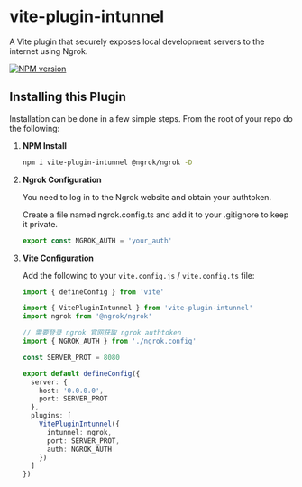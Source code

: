 # vite-plugin-intunnel

A Vite plugin that securely exposes local development servers to the internet using Ngrok.

[![NPM version](https://img.shields.io/npm/v/vite-plugin-intunnel?color=a1b858)](https://www.npmjs.com/package/vite-plugin-intunnel)

## Installing this Plugin

Installation can be done in a few simple steps. From the root of your repo do the following:

1. **NPM Install**

   ```bash
   npm i vite-plugin-intunnel @ngrok/ngrok -D
   ```

2. **Ngrok Configuration**

   You need to log in to the Ngrok website and obtain your authtoken.

   Create a file named ngrok.config.ts and add it to your .gitignore to keep it private.

   ```ts
   export const NGROK_AUTH = 'your_auth'
   ```

3. **Vite Configuration**

   Add the following to your `vite.config.js` / `vite.config.ts` file:

   ```ts
   import { defineConfig } from 'vite'

   import { VitePluginIntunnel } from 'vite-plugin-intunnel'
   import ngrok from '@ngrok/ngrok'

   // 需要登录 ngrok 官网获取 ngrok authtoken
   import { NGROK_AUTH } from './ngrok.config'

   const SERVER_PROT = 8080

   export default defineConfig({
     server: {
       host: '0.0.0.0',
       port: SERVER_PROT
     },
     plugins: [
       VitePluginIntunnel({
         intunnel: ngrok,
         port: SERVER_PROT,
         auth: NGROK_AUTH
       })
     ]
   })
   ```
